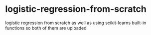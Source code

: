 # logistic-regression-from-scratch
logistic regression from scratch as well as  using scikit-learns built-in functions
so both of them are uploaded 
